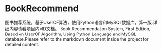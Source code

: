 # BookRecommend
图书推荐系统，基于UserCF算法，使用Python语言和MySQL数据库，第一版.详细内容请看项目内MD文档。
Book Recommendation System, First Edition, Based on UserCF Algorithm, Using Python Language and MySQL database.Please refer to the markdown document inside the project for detailed content.


